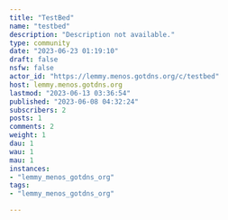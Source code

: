 ```yaml
---
title: "TestBed" 
name: "testbed"
description: "Description not available."
type: community
date: "2023-06-23 01:19:10"
draft: false
nsfw: false
actor_id: "https://lemmy.menos.gotdns.org/c/testbed"
host: lemmy.menos.gotdns.org
lastmod: "2023-06-13 03:36:54"
published: "2023-06-08 04:32:24"
subscribers: 2
posts: 1
comments: 2
weight: 1
dau: 1
wau: 1
mau: 1
instances:
- "lemmy_menos_gotdns_org"
tags: 
- "lemmy_menos_gotdns_org"

---
```

